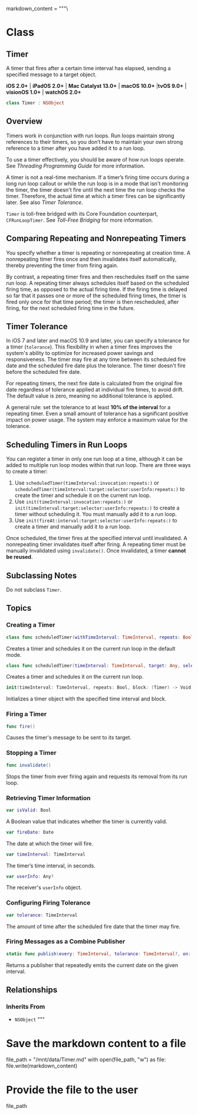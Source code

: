 markdown_content = """\
# Class
## Timer

A timer that fires after a certain time interval has elapsed, sending a specified message to a target object.  

**iOS 2.0+** | **iPadOS 2.0+** | **Mac Catalyst 13.0+** | **macOS 10.0+** |**tvOS 9.0+** | **visionOS 1.0+** | **watchOS 2.0+**  

```swift
class Timer : NSObject
```

## Overview

Timers work in conjunction with run loops. Run loops maintain strong references to their timers, so you don’t have to maintain your own strong reference to a timer after you have added it to a run loop.  

To use a timer effectively, you should be aware of how run loops operate. See *Threading Programming Guide* for more information.

A timer is not a real-time mechanism. If a timer’s firing time occurs during a long run loop callout or while the run loop is in a mode that isn't monitoring the timer, the timer doesn't fire until the next time the run loop checks the timer. Therefore, the actual time at which a timer fires can be significantly later. See also *Timer Tolerance*.

`Timer` is toll-free bridged with its Core Foundation counterpart, `CFRunLoopTimer`. See *Toll-Free Bridging* for more information.

## Comparing Repeating and Nonrepeating Timers

You specify whether a timer is repeating or nonrepeating at creation time. A nonrepeating timer fires once and then invalidates itself automatically, thereby preventing the timer from firing again.  

By contrast, a repeating timer fires and then reschedules itself on the same run loop. A repeating timer always schedules itself based on the scheduled firing time, as opposed to the actual firing time. If the firing time is delayed so far that it passes one or more of the scheduled firing times, the timer is fired only once for that time period; the timer is then rescheduled, after firing, for the next scheduled firing time in the future.

## Timer Tolerance

In iOS 7 and later and macOS 10.9 and later, you can specify a tolerance for a timer (`tolerance`). This flexibility in when a timer fires improves the system's ability to optimize for increased power savings and responsiveness. The timer may fire at any time between its scheduled fire date and the scheduled fire date plus the tolerance. The timer doesn't fire before the scheduled fire date.

For repeating timers, the next fire date is calculated from the original fire date regardless of tolerance applied at individual fire times, to avoid drift. The default value is zero, meaning no additional tolerance is applied.

A general rule: set the tolerance to at least **10% of the interval** for a repeating timer. Even a small amount of tolerance has a significant positive impact on power usage. The system may enforce a maximum value for the tolerance.

## Scheduling Timers in Run Loops

You can register a timer in only one run loop at a time, although it can be added to multiple run loop modes within that run loop. There are three ways to create a timer:

1. Use `scheduledTimer(timeInterval:invocation:repeats:)` or `scheduledTimer(timeInterval:target:selector:userInfo:repeats:)` to create the timer and schedule it on the current run loop.
2. Use `init(timeInterval:invocation:repeats:)` or `init(timeInterval:target:selector:userInfo:repeats:)` to create a timer without scheduling it. You must manually add it to a run loop.
3. Use `init(fireAt:interval:target:selector:userInfo:repeats:)` to create a timer and manually add it to a run loop.

Once scheduled, the timer fires at the specified interval until invalidated. A nonrepeating timer invalidates itself after firing. A repeating timer must be manually invalidated using `invalidate()`. Once invalidated, a timer **cannot be reused**.

## Subclassing Notes

Do not subclass `Timer`.

## Topics

### Creating a Timer

```swift
class func scheduledTimer(withTimeInterval: TimeInterval, repeats: Bool, block: (Timer) -> Void) -> Timer
```
Creates a timer and schedules it on the current run loop in the default mode.

```swift
class func scheduledTimer(timeInterval: TimeInterval, target: Any, selector: Selector, userInfo: Any?, repeats: Bool) -> Timer
```
Creates a timer and schedules it on the current run loop.

```swift
init(timeInterval: TimeInterval, repeats: Bool, block: (Timer) -> Void)
```
Initializes a timer object with the specified time interval and block.

### Firing a Timer

```swift
func fire()
```
Causes the timer's message to be sent to its target.

### Stopping a Timer

```swift
func invalidate()
```
Stops the timer from ever firing again and requests its removal from its run loop.

### Retrieving Timer Information

```swift
var isValid: Bool
```
A Boolean value that indicates whether the timer is currently valid.

```swift
var fireDate: Date
```
The date at which the timer will fire.

```swift
var timeInterval: TimeInterval
```
The timer’s time interval, in seconds.

```swift
var userInfo: Any?
```
The receiver's `userInfo` object.

### Configuring Firing Tolerance

```swift
var tolerance: TimeInterval
```
The amount of time after the scheduled fire date that the timer may fire.

### Firing Messages as a Combine Publisher

```swift
static func publish(every: TimeInterval, tolerance: TimeInterval?, on: RunLoop, in: RunLoop.Mode, options: RunLoop.SchedulerOptions?) -> Timer.TimerPublisher
```
Returns a publisher that repeatedly emits the current date on the given interval.

## Relationships

### Inherits From

- `NSObject`
"""

# Save the markdown content to a file
file_path = "/mnt/data/Timer.md"
with open(file_path, "w") as file:
    file.write(markdown_content)

# Provide the file to the user
file_path
